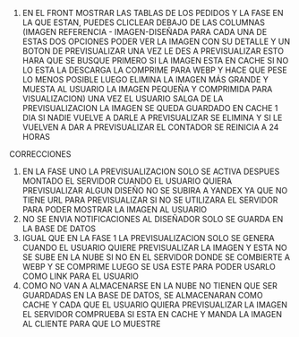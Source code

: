 
1. EN EL FRONT MOSTRAR LAS TABLAS DE LOS PEDIDOS Y LA FASE EN LA QUE ESTAN, PUEDES CLICLEAR DEBAJO DE LAS COLUMNAS (IMAGEN REFERENCIA - IMAGEN-DISEÑADA PARA CADA UNA DE ESTAS DOS OPCIONES PODER VER LA IMAGEN CON SU DETALLE Y UN BOTON DE PREVISUALIZAR UNA VEZ LE DES A PREVISUALIZAR ESTO HARA QUE SE BUSQUE PRIMERO SI LA IMAGEN ESTA EN CACHE SI NO LO ESTA LA DESCARGA LA COMPRIME PARA WEBP Y HACE QUE PESE LO MENOS POSIBLE LUEGO ELIMINA LA IMAGEN MÁS GRANDE Y MUESTA AL USUARIO LA IMAGEN PEQUEÑA Y COMPRIMIDA PARA VISUALIZACION) UNA VEZ EL USUARIO SALGA DE LA PREVISUALIZACION LA IMAGEN SE QUEDA GUARDADO EN CACHE 1 DIA SI NADIE VUELVE A DARLE A PREVISUALIZAR SE ELIMINA Y SI LE VUELVEN A DAR A PREVISUALIZAR EL CONTADOR SE REINICIA A 24 HORAS


CORRECCIONES

1. EN LA FASE UNO LA PREVISUALIZACION SOLO SE ACTIVA DESPUES MONTADO EL SERVIDOR CUANDO EL USUARIO QUIERA PREVISUALIZAR ALGUN DISEÑO NO SE SUBIRA A YANDEX YA QUE NO TIENE URL PARA PREVISUALIZAR SI NO SE UTILIZARA EL SERVIDOR PARA PODER MOSTRAR LA IMAGEN AL USUARIO
2. NO SE ENVIA NOTIFICACIONES AL DISEÑADOR SOLO SE GUARDA EN LA BASE DE DATOS
3. IGUAL QUE EN LA FASE 1 LA PREVISUALIZACION SOLO SE GENERA CUANDO EL USUARIO QUIERE PREVISUALIZAR LA IMAGEN Y ESTA NO SE SUBE EN LA NUBE SI NO EN EL SERVIDOR DONDE SE COMBIERTE A WEBP Y SE COMPRIME LUEGO SE USA ESTE PARA PODER USARLO COMO LINK PARA EL USUARIO 
4. COMO NO VAN A ALMACENARSE EN LA NUBE NO TIENEN QUE SER GUARDADAS EN LA BASE DE DATOS, SE ALMACENARAN COMO CACHE Y CADA QUE EL USUARIO QUIERA PREVISUALIZAR LA IMAGEN EL SERVIDOR COMPRUEBA SI ESTA EN CACHE Y MANDA LA IMAGEN AL CLIENTE PARA QUE LO MUESTRE